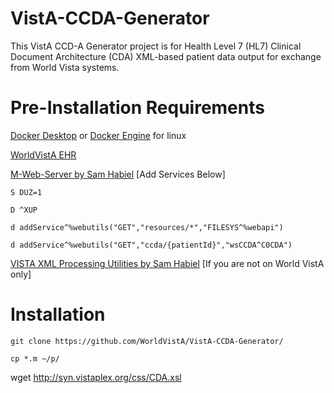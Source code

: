 # VistA-CCDA-Generator

This VistA CCD-A Generator project is for Health Level 7 (HL7) Clinical Document Architecture (CDA) XML-based patient data output for exchange from World Vista systems.

# Pre-Installation Requirements

[Docker Desktop](https://hub.docker.com/editions/community/docker-ce-desktop-windows/) or [Docker Engine](https://docs.docker.com/engine/install/ubuntu/) for linux


[WorldVistA EHR](https://hub.docker.com/r/worldvista/worldvista-ehr)


[M-Web-Server by Sam Habiel](https://github.com/shabiel/M-Web-Server/) [Add Services Below]

`S DUZ=1`

`D ^XUP`

`d addService^%webutils("GET","resources/*","FILESYS^%webapi")`

`d addService^%webutils("GET","ccda/{patientId}","wsCCDA^C0CDA")`


[VISTA XML Processing Utilities by Sam Habiel](https://github.com/shabiel/VISTA-xml-processing-utilities) [If you are not on World VistA only]

# Installation

`git clone https://github.com/WorldVistA/VistA-CCDA-Generator/`

`cp *.m ~/p/`

wget http://syn.vistaplex.org/css/CDA.xsl
